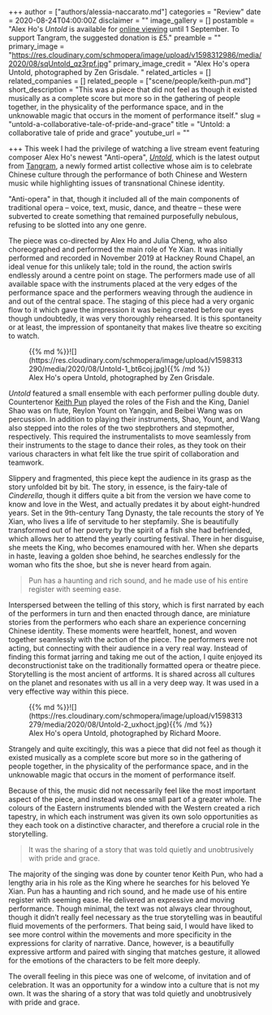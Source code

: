 +++
author = ["authors/alessia-naccarato.md"]
categories = "Review"
date = 2020-08-24T04:00:00Z
disclaimer = ""
image_gallery = []
postamble = "Alex Ho's _Untold_ is available for [online viewing](https://youtu.be/OOqLBSu4Rc4) until 1 September. To support Tangram, the suggested donation is £5."
preamble = ""
primary_image = "https://res.cloudinary.com/schmopera/image/upload/v1598312986/media/2020/08/sqUntold_qz3rpf.jpg"
primary_image_credit = "Alex Ho's opera Untold, photographed by Zen Grisdale. "
related_articles = []
related_companies = []
related_people = ["scene/people/keith-pun.md"]
short_description = "This was a piece that did not feel as though it existed musically as a complete score but more so in the gathering of people together, in the physicality of the performance space, and in the unknowable magic that occurs in the moment of performance itself."
slug = "untold-a-collaborative-tale-of-pride-and-grace"
title = "Untold: a collaborative tale of pride and grace"
youtube_url = ""

+++
This week I had the privilege of watching a live stream event featuring composer Alex Ho's newest "Anti-opera", [_Untold_](https://youtu.be/OOqLBSu4Rc4), which is the latest output from [Tangram](https://www.tangramsound.com/ye-xian-a-story-untold.html), a newly formed artist collective whose aim is to celebrate Chinese culture through the performance of both Chinese and Western music while highlighting issues of transnational Chinese identity.

"Anti-opera" in that, though it included all of the main components of traditional opera – voice, text, music, dance, and theatre – these were subverted to create something that remained purposefully nebulous, refusing to be slotted into any one genre.

The piece was co-directed by Alex Ho and Julia Cheng, who also choreographed and performed the main role of Ye Xian. It was initially performed and recorded in November 2019 at Hackney Round Chapel, an ideal venue for this unlikely tale; told in the round, the action swirls endlessly around a centre point on stage. The performers made use of all available space with the instruments placed at the very edges of the performance space and the performers weaving through the audience in and out of the central space. The staging of this piece had a very organic flow to it which gave the impression it was being created before our eyes though undoubtedly, it was very thoroughly rehearsed. It is this spontaneity or at least, the impression of spontaneity that makes live theatre so exciting to watch.

<figure data-type="image">{{% md %}}![](https://res.cloudinary.com/schmopera/image/upload/v1598313290/media/2020/08/Untold-1_bt6coj.jpg){{% /md %}}

<figcaption>Alex Ho's opera Untold, photographed by Zen Grisdale.</figcaption>

</figure>

_Untold_ featured a small ensemble with each performer pulling double duty. Countertenor [Keith Pun](/scene/people/keith-pun/) played the roles of the Fish and the King, Daniel Shao was on flute, Reylon Yount on Yangqin, and Beibei Wang was on percussion. In addition to playing their instruments, Shao, Yount, and Wang also stepped into the roles of the two stepbrothers and stepmother, respectively. This required the instrumentalists to move seamlessly from their instruments to the stage to dance their roles, as they took on their various characters in what felt like the true spirit of collaboration and teamwork.

Slippery and fragmented, this piece kept the audience in its grasp as the story unfolded bit by bit. The story, in essence, is the fairy-tale of _Cinderella_, though it differs quite a bit from the version we have come to know and love in the West, and actually predates it by about eight-hundred years. Set in the 9th-century Tang Dynasty, the tale recounts the story of Ye Xian, who lives a life of servitude to her stepfamily. She is beautifully transformed out of her poverty by the spirit of a fish she had befriended, which allows her to attend the yearly courting festival. There in her disguise, she meets the King, who becomes enamoured with her. When she departs in haste, leaving a golden shoe behind, he searches endlessly for the woman who fits the shoe, but she is never heard from again.

> Pun has a haunting and rich sound, and he made use of his entire register with seeming ease.

Interspersed between the telling of this story, which is first narrated by each of the performers in turn and then enacted through dance, are miniature stories from the performers who each share an experience concerning Chinese identity. These moments were heartfelt, honest, and woven together seamlessly with the action of the piece. The performers were not acting, but connecting with their audience in a very real way. Instead of finding this format jarring and taking me out of the action, I quite enjoyed its deconstructionist take on the traditionally formatted opera or theatre piece. Storytelling is the most ancient of artforms. It is shared across all cultures on the planet and resonates with us all in a very deep way. It was used in a very effective way within this piece.

<figure data-type="image">{{% md %}}![](https://res.cloudinary.com/schmopera/image/upload/v1598313279/media/2020/08/Untold-2_uxhoct.jpg){{% /md %}}

<figcaption>Alex Ho's opera Untold, photographed by Richard Moore.</figcaption>

</figure>

Strangely and quite excitingly, this was a piece that did not feel as though it existed musically as a complete score but more so in the gathering of people together, in the physicality of the performance space, and in the unknowable magic that occurs in the moment of performance itself.

Because of this, the music did not necessarily feel like the most important aspect of the piece, and instead was one small part of a greater whole. The colours of the Eastern instruments blended with the Western created a rich tapestry, in which each instrument was given its own solo opportunities as they each took on a distinctive character, and therefore a crucial role in the storytelling.

> It was the sharing of a story that was told quietly and unobtrusively with pride and grace.

The majority of the singing was done by counter tenor Keith Pun, who had a lengthy aria in his role as the King where he searches for his beloved Ye Xian. Pun has a haunting and rich sound, and he made use of his entire register with seeming ease. He delivered an expressive and moving performance. Though minimal, the text was not always clear throughout, though it didn’t really feel necessary as the true storytelling was in beautiful fluid movements of the performers. That being said, I would have liked to see more control within the movements and more specificity in the expressions for clarity of narrative. Dance, however, is a beautifully expressive artform and paired with singing that matches gesture, it allowed for the emotions of the characters to be felt more deeply.

The overall feeling in this piece was one of welcome, of invitation and of celebration. It was an opportunity for a window into a culture that is not my own. It was the sharing of a story that was told quietly and unobtrusively with pride and grace.
